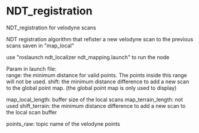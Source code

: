 # NDT_registration
NDT_registration for velodyne scans
  
  NDT registration algorithm that refister a new velodyne scan to the previous scans saven in "map_local"
  
  use "roslaunch ndt_localizer ndt_mapping.launch" to run the node
  
  
  
  Param in launch file:   
  range: the minimum distance for valid points. The points inside this range will not be used.
  shift: the minimum distance difference to add a new scan to the global point map. (the global point map is only used to display)
  
  map_local_length:       buffer size of the local scans
  map_terrain_length:     not used
  shift_terrain:          the minimum distance difference to add a new scan to the local scan buffer

  points_raw:             topic name of the velodyne points
